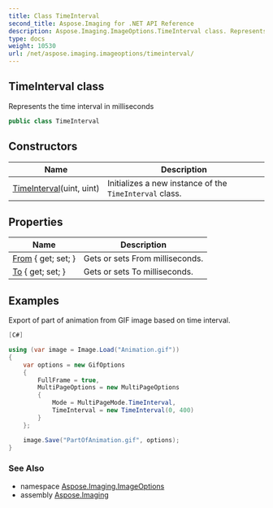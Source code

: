```yaml
---
title: Class TimeInterval
second_title: Aspose.Imaging for .NET API Reference
description: Aspose.Imaging.ImageOptions.TimeInterval class. Represents the time interval in milliseconds
type: docs
weight: 10530
url: /net/aspose.imaging.imageoptions/timeinterval/
---
```

## TimeInterval class

Represents the time interval in milliseconds

```csharp
public class TimeInterval
```

## Constructors

| Name | Description |
| --- | --- |
| [TimeInterval](timeinterval/)(uint, uint) | Initializes a new instance of the `TimeInterval` class. |

## Properties

| Name | Description |
| --- | --- |
| [From](../../aspose.imaging.imageoptions/timeinterval/from/) { get; set; } | Gets or sets From milliseconds. |
| [To](../../aspose.imaging.imageoptions/timeinterval/to/) { get; set; } | Gets or sets To milliseconds. |

## Examples

Export of part of animation from GIF image based on time interval.

```csharp
[C#]

using (var image = Image.Load("Animation.gif"))
{
    var options = new GifOptions
    {
        FullFrame = true,
        MultiPageOptions = new MultiPageOptions
        {
            Mode = MultiPageMode.TimeInterval,
            TimeInterval = new TimeInterval(0, 400)
        }
    };

    image.Save("PartOfAnimation.gif", options);
}
```

### See Also

* namespace [Aspose.Imaging.ImageOptions](../../aspose.imaging.imageoptions/)
* assembly [Aspose.Imaging](../../)


